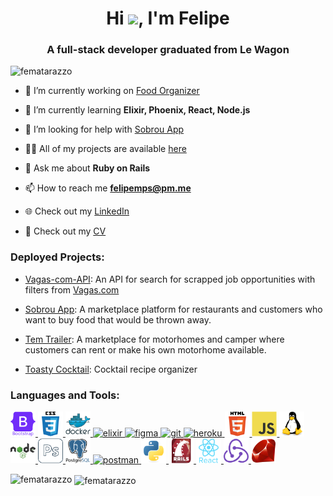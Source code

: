 <h1 align="center">Hi <img src="https://raw.githubusercontent.com/verma-anushka/verma-anushka/master/gifs/wave.gif" width="28px">, I'm Felipe</h1>
<h3 align="center">A full-stack developer graduated from Le Wagon</h3>

<p
 align="left"> <img 
src="https://komarev.com/ghpvc/?username=fematarazzo&label=Profile%20views&color=0e75b6&style=flat"
 alt="fematarazzo" /> </p>

- 🔭 I’m currently working on [Food Organizer](https://github.com/fematarazzo/food_organizer)

- 🌱 I’m currently learning **Elixir, Phoenix, React, Node.js**

- 🤝 I’m looking for help with [Sobrou App](https://github.com/fematarazzo/sobrou_app)


- 👨‍💻 All of my projects are available [here](https://github.com/fematarazzo?tab=repositories)

- 💬 Ask me about **Ruby on Rails**

- 📫 How to reach me **felipemps@pm.me**

- 🌐 Check out my [LinkedIn](https://linkedin.com/in/felipemps)

- 📄 Check out my [CV](https://www.canva.com/design/DAEY7Mn3KGA/eiqwdpsKMU01GybT70aKFA/edit?category=tACZCki4tbY#)

<h3 align="left">Deployed Projects:</h3>

- [Vagas-com-API](https://github.com/fematarazzo/vagas-api): An API for search for scrapped job opportunities with filters from [Vagas.com](https://vagas.com.br)

- [Sobrou App](https://github.com/fematarazzo/sobrou_app): A marketplace platform for restaurants and customers who want to buy food that would be thrown away.

- [Tem Trailer](https://github.com/fematarazzo/tem_trailer): A marketplace for motorhomes and camper where customers can rent or make his own motorhome available.

- [Toasty Cocktail](https://github.com/fematarazzo/rails-mister-cocktail): Cocktail recipe organizer 


<h3 align="left">Languages and Tools:</h3>
<p align="left">
 <a href="https://getbootstrap.com" target="_blank">
  <img src="https://raw.githubusercontent.com/devicons/devicon/master/icons/bootstrap/bootstrap-plain-wordmark.svg" alt="bootstrap" width="40" height="40"/>
 </a>
 <a href="https://www.w3schools.com/css/" target="_blank">
  <img src="https://raw.githubusercontent.com/devicons/devicon/master/icons/css3/css3-original-wordmark.svg" alt="css3" width="40" height="40"/>
 </a>
 <a href="https://www.docker.com/" target="_blank">
  <img src="https://raw.githubusercontent.com/devicons/devicon/master/icons/docker/docker-original-wordmark.svg" alt="docker" width="40" height="40"/>
 </a>
 <a href="https://elixir-lang.org" target="_blank">
  <img src="https://www.vectorlogo.zone/logos/elixir-lang/elixir-lang-icon.svg" alt="elixir" width="40" height="40"/> </a>
 <a href="https://www.figma.com/" target="_blank"> 
  <img src="https://www.vectorlogo.zone/logos/figma/figma-icon.svg" alt="figma" width="40" height="40"/>
 </a>
 <a href="https://git-scm.com/" target="_blank">
  <img src="https://www.vectorlogo.zone/logos/git-scm/git-scm-icon.svg" alt="git" width="40" height="40"/>
 </a>
 <a href="https://heroku.com" target="_blank">
  <img src="https://www.vectorlogo.zone/logos/heroku/heroku-icon.svg" alt="heroku" width="40" height="40"/>
 </a>
 <a href="https://www.w3.org/html/" target="_blank">
  <img src="https://raw.githubusercontent.com/devicons/devicon/master/icons/html5/html5-original-wordmark.svg" alt="html5" width="40" height="40"/>
 </a>
 <a href="https://developer.mozilla.org/en-US/docs/Web/JavaScript" target="_blank">
  <img src="https://raw.githubusercontent.com/devicons/devicon/master/icons/javascript/javascript-original.svg" alt="javascript" width="40" height="40"/>
 </a>
 <a href="https://www.linux.org/" target="_blank">
  <img src="https://raw.githubusercontent.com/devicons/devicon/master/icons/linux/linux-original.svg" alt="linux" width="40" height="40"/>
 </a>
 <a href="https://nodejs.org" target="_blank">
  <img src="https://raw.githubusercontent.com/devicons/devicon/master/icons/nodejs/nodejs-original-wordmark.svg" alt="nodejs" width="40" height="40"/>
 </a>
 <a href="https://www.photoshop.com/en" target="_blank">
  <img src="https://raw.githubusercontent.com/devicons/devicon/master/icons/photoshop/photoshop-line.svg" alt="photoshop" width="40" height="40"/>
 </a>
 <a href="https://www.postgresql.org" target="_blank">
  <img src="https://raw.githubusercontent.com/devicons/devicon/master/icons/postgresql/postgresql-original-wordmark.svg" alt="postgresql" width="40" height="40"/>
 </a>
 <a href="https://postman.com" target="_blank">
  <img src="https://www.vectorlogo.zone/logos/getpostman/getpostman-icon.svg" alt="postman" width="40" height="40"/>
 </a>
 <a href="https://www.python.org" target="_blank">
  <img src="https://raw.githubusercontent.com/devicons/devicon/master/icons/python/python-original.svg" alt="python" width="40" height="40"/>
 </a>
 <a href="https://rubyonrails.org" target="_blank"> <img src="https://raw.githubusercontent.com/devicons/devicon/master/icons/rails/rails-original-wordmark.svg" alt="rails" width="40" height="40"/>
 </a>
<a href="https://reactjs.org/" target="_blank"> <img src="https://raw.githubusercontent.com/devicons/devicon/master/icons/react/react-original-wordmark.svg" alt="react" width="40" height="40"/>
 </a>
<a href="https://redux.js.org" target="_blank"> <img src="https://raw.githubusercontent.com/devicons/devicon/master/icons/redux/redux-original.svg" alt="redux" width="40" height="40"/>
 </a>
<a href="https://www.ruby-lang.org/en/" target="_blank"> <img src="https://raw.githubusercontent.com/devicons/devicon/master/icons/ruby/ruby-original.svg" alt="ruby" width="40" height="40"/>
 </a>
</p>

<p><img align="left" 
src="https://github-readme-stats.vercel.app/api/top-langs?username=fematarazzo&show_icons=true&count_private=true&locale=en&card_width=280&layout=compact&theme=tokyonight"
 alt="fematarazzo" /></p>

<p>&nbsp;<img 
align="center" 
src="https://github-readme-stats.vercel.app/api?username=fematarazzo&show_icons=true&count_private=true&locale=en&line_height=20&theme=tokyonight"
 alt="fematarazzo" /></p>


